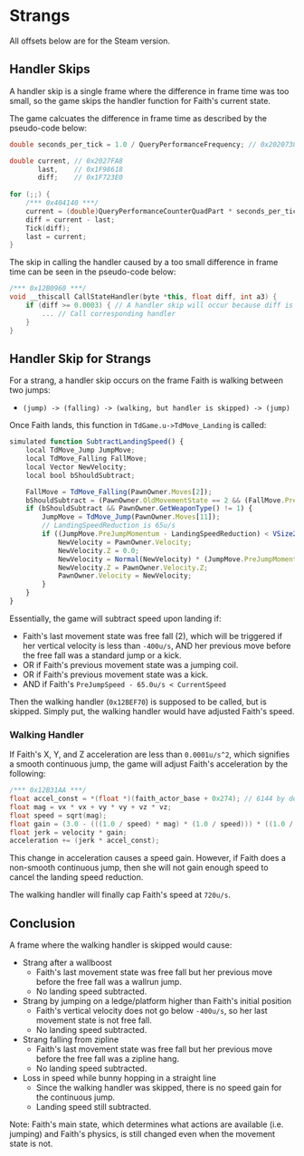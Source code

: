 # Strangs

All offsets below are for the Steam version.

## Handler Skips

A handler skip is a single frame where the difference in frame time was too small, so the game skips the handler function for Faith's current state.

The game calcuates the difference in frame time as described by the pseudo-code below:

```cpp
double seconds_per_tick = 1.0 / QueryPerformanceFrequency; // 0x2020738

double current, // 0x2027FA8
       last,    // 0x1F98618
       diff;    // 0x1F723E0
		   
for (;;) {
	/*** 0x404140 ***/
	current = (double)QueryPerformanceCounterQuadPart * seconds_per_tick + 16777216.0;
	diff = current - last;
	Tick(diff);
	last = current;
}
```

The skip in calling the handler caused by a too small difference in frame time can be seen in the pseudo-code below:

```cpp
/*** 0x12B0960 ***/
void __thiscall CallStateHandler(byte *this, float diff, int a3) {
	if (diff >= 0.0003) { // A handler skip will occur because diff is smaller than 0.0003
		... // Call corresponding handler
	}
}
```

## Handler Skip for Strangs

For a strang, a handler skip occurs on the frame Faith is walking between two jumps:

- ```(jump) -> (falling) -> (walking, but handler is skipped) -> (jump)```

Once Faith lands, this function in `TdGame.u->TdMove_Landing` is called:
```js
simulated function SubtractLandingSpeed() {
    local TdMove_Jump JumpMove;
    local TdMove_Falling FallMove;
    local Vector NewVelocity;
    local bool bShouldSubtract;

    FallMove = TdMove_Falling(PawnOwner.Moves[2]);
    bShouldSubtract = (PawnOwner.OldMovementState == 2 && (FallMove.PreviousMove == 11 || FallMove.PreviousMove == 32)) || PawnOwner.OldMovementState == 61 || PawnOwner.OldMovementState == 32;
    if (bShouldSubtract && PawnOwner.GetWeaponType() != 1) {
        JumpMove = TdMove_Jump(PawnOwner.Moves[11]);
        // LandingSpeedReduction is 65u/s
        if ((JumpMove.PreJumpMomentum - LandingSpeedReduction) < VSize2D(PawnOwner.Velocity)) {
            NewVelocity = PawnOwner.Velocity;
            NewVelocity.Z = 0.0;
            NewVelocity = Normal(NewVelocity) * (JumpMove.PreJumpMomentum - LandingSpeedReduction);
            NewVelocity.Z = PawnOwner.Velocity.Z;
            PawnOwner.Velocity = NewVelocity;
        }
    } 
}
```

Essentially, the game will subtract speed upon landing if:
- Faith's last movement state was free fall (2), which will be triggered if her vertical velocity is less than `-400u/s`, AND her previous move before the free fall was a standard jump or a kick.
- OR if Faith's previous movement state was a jumping coil.
- OR if Faith's previous movement state was a kick.
- AND if Faith's `PreJumpSpeed - 65.0u/s < CurrentSpeed`

Then the walking handler (`0x12BEF70`) is supposed to be called, but is skipped. Simply put, the walking handler would have adjusted Faith's speed.

### Walking Handler

If Faith's X, Y, and Z acceleration are less than `0.0001u/s^2`, which signifies a smooth continuous jump, the game will adjust Faith's acceleration by the following:
```c
/*** 0x12B31AA ***/
float accel_const = *(float *)(faith_actor_base + 0x274); // 6144 by default
float mag = vx * vx + vy * vy + vz * vz;
float speed = sqrt(mag);
float gain = (3.0 - (((1.0 / speed) * mag) * (1.0 / speed))) * ((1.0 / speed) * 0.5);
float jerk = velocity * gain;
acceleration += (jerk * accel_const);
```

This change in acceleration causes a speed gain. However, if Faith does a non-smooth continuous jump, then she will not gain enough speed to cancel the landing speed reduction. 

The walking handler will finally cap Faith's speed at `720u/s`.

## Conclusion

A frame where the walking handler is skipped would cause:
- Strang after a wallboost
	- Faith's last movement state was free fall but her previous move before the free fall was a wallrun jump.
	- No landing speed subtracted.
- Strang by jumping on a ledge/platform higher than Faith's initial position
	- Faith's vertical velocity does not go below `-400u/s`, so her last movement state is not free fall.
	- No landing speed subtracted.
- Strang falling from zipline
	- Faith's last movement state was free fall but her previous move before the free fall was a zipline hang.
	- No landing speed subtracted.
- Loss in speed while bunny hopping in a straight line
	- Since the walking handler was skipped, there is no speed gain for the continuous jump.
	- Landing speed still subtracted.
	
Note: Faith's main state, which determines what actions are available (i.e. jumping) and Faith's physics, is still changed even when the movement state is not.
